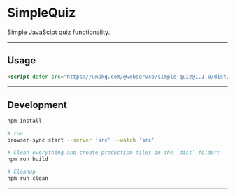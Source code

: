 # SimpleQuiz

Simple JavaScipt quiz functionality.

---

## Usage

```html
<script defer src="https://unpkg.com/@webservco/simple-quiz@1.1.0/dist/SimpleQuiz.min.js"></script>
```

---

## Development

```sh
npm install

# run
browser-sync start --server 'src' --watch 'src'

# Clean everything and create production files in the `dist` folder:
npm run build

# Cleanup
npm run clean
```

---
